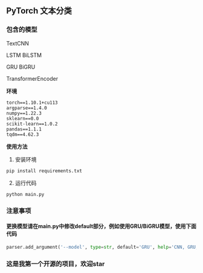 ## PyTorch 文本分类

### 包含的模型

TextCNN

LSTM BiLSTM

GRU BiGRU

TransformerEncoder



**环境**
```text
torch==1.10.1+cu113
argparse==1.4.0
numpy==1.22.3
sklearn==0.0
scikit-learn==1.0.2
pandas==1.1.1
tqdm==4.62.3
```

**使用方法**

1. 安装环境
```shell
pip install requirements.txt
```
2. 运行代码
```shell
python main.py
```
### 注意事项

#### 更换模型请在main.py中修改default部分，例如使用GRU/BiGRU模型，使用下面代码
```python
parser.add_argument('--model', type=str, default='GRU', help='CNN, GRU, LSTM, TransformerEncoder')
```

### 这是我第一个开源的项目，欢迎star